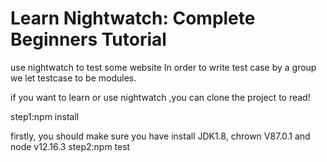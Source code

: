 # Learn Nightwatch: Complete Beginners Tutorial

use nightwatch to test some website
In order to write test case by a group we let testcase to be modules.

if you want to learn or use nightwatch ,you can clone the project to read!

step1:npm install

firstly, you should make sure you have install JDK1.8, chrown V87.0.1 and node v12.16.3
step2:npm test
